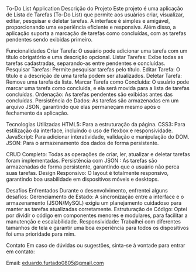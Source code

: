 To-Do List Application
Descrição do Projeto
Este projeto é uma aplicação de Lista de Tarefas (To-Do List) que permite aos usuários criar, visualizar, editar, pesquisar e deletar tarefas. A interface é simples e amigável, proporcionando uma experiência eficiente e responsiva. Além disso, a aplicação suporta a marcação de tarefas como concluídas, com as tarefas pendentes sendo exibidas primeiro.

Funcionalidades
Criar Tarefa: O usuário pode adicionar uma tarefa com um título obrigatório e uma descrição opcional.
Listar Tarefas: Exibe todas as tarefas cadastradas, separando-as entre pendentes e concluídas.
Pesquisar Tarefas: Permite pesquisar tarefas pelo título.
Editar Tarefa: O título e a descrição de uma tarefa podem ser atualizados.
Deletar Tarefa: Remove uma tarefa da lista.
Marcar Tarefa como Concluída: O usuário pode marcar uma tarefa como concluída, e ela será movida para a lista de tarefas concluídas.
Ordenação: As tarefas pendentes são exibidas antes das concluídas.
Persistência de Dados: As tarefas são armazenadas em um arquivo JSON, garantindo que elas permaneçam mesmo após o fechamento da aplicação.

Tecnologias Utilizadas
HTML5: Para a estruturação da página.
CSS3: Para estilização da interface, incluindo o uso de flexbox e responsividade.
JavaScript: Para adicionar interatividade, validação e manipulação do DOM.
JSON: Para o armazenamento dos dados de forma persistente.



CRUD Completo: Todas as operações de criar, ler, atualizar e deletar tarefas foram implementadas.
Persistência com JSON : As tarefas são armazenadas de forma persistente, garantindo que o usuário não perca suas tarefas.
Design Responsivo: O layout é totalmente responsivo, garantindo boa usabilidade em dispositivos móveis e desktops.

Desafios Enfrentados 
Durante o desenvolvimento, enfrentei alguns desafios:
Gerenciamento de Estado: A sincronização entre a interface e o armazenamento (JSON/MySQL) exigiu um planejamento cuidadoso para manter as tarefas atualizadas corretamente.
Estruturação de Código: Optei por dividir o código em componentes menores e modulares, para facilitar a manutenção e escalabilidade.
Responsividade: Trabalhei com diferentes tamanhos de tela e garantir uma boa experiência para todos os dispositivos foi uma prioridade para mim.

Contato
Em caso de dúvidas ou sugestões, sinta-se à vontade para entrar em contato:

Email: eduardo.furtado0805@gmail.com










